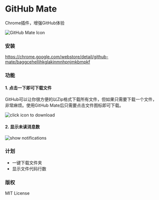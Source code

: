 GitHub Mate
==================
Chrome插件，增强GitHub体验

![GitHub Mate Icon](https://lh5.googleusercontent.com/lu8gjeuKCYW846Y-l8tt4PulU4R3TBXqe0FDwmve_DhHD5RDuf6lUps2d0isFU-WLzjgrXZ5PQ=s128-h128-e365)

### 安装

https://chrome.google.com/webstore/detail/github-mate/baggcehellihkglakjnmnhpnjmkbmpkf

### 功能

#### 1. 点击一下即可下载文件
GitHub可以让你很方便的以Zip格式下载所有文件，但如果只需要下载一个文件，非常麻烦。使用GitHub Mate后只需要点击文件图标即可下载。

![click icon to download](https://lh4.googleusercontent.com/pmnJq0W-odK3qaoFydvC2a9QZcFvVsldrS51-BCJsNj4PL1a0N24RDN6eK1dLV7Mu5esuR54PQ=s640-h400-e365-rw)

#### 2. 显示未读消息数

![show notifications](https://lh3.googleusercontent.com/Gc9ToCQXkMw9mJkMDnST4fmICa74EOhc2tcp_HKxefAvp_ahUiLWU_o9oBCPcN-7-xqbimXcIw=s640-h400-e365-rw)

### 计划

* 一键下载文件夹
* 显示文件代码行数

### 版权

MIT License
